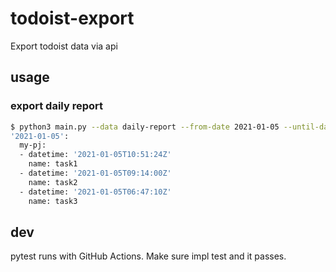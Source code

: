 # todoist-export

Export todoist data via api

## usage

### export daily report

```bash
$ python3 main.py --data daily-report --from-date 2021-01-05 --until-date 2021-01-09
'2021-01-05':
  my-pj:
  - datetime: '2021-01-05T10:51:24Z'
    name: task1
  - datetime: '2021-01-05T09:14:00Z'
    name: task2
  - datetime: '2021-01-05T06:47:10Z'
    name: task3
```

## dev

pytest runs with GitHub Actions. Make sure impl test and it passes.
